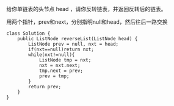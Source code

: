 给你单链表的头节点 head ，请你反转链表，并返回反转后的链表。

用两个指针，prev和next，分别指明null和head，然后往后一路交换

```
class Solution {
    public ListNode reverseList(ListNode head) {
        ListNode prev = null, nxt = head;
        if(nxt==null)return nxt;
        while(nxt!=null){
            ListNode tmp = nxt;
            nxt = nxt.next;
            tmp.next = prev;
            prev = tmp;
        }
        return prev;
    }
}
```
